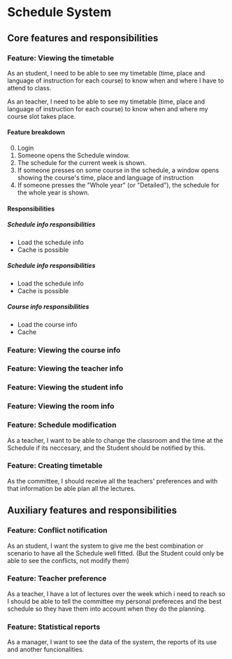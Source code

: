 # Schedule System

## Core features and responsibilities

### Feature: Viewing the timetable

As an student, I need to be able to see my timetable (time, place and language of instruction for each course) to know when and where I have to attend to class.

As an teacher, I need to be able to see my timetable (time, place and language of instruction for each course) to know when and where my course slot takes place.

#### Feature breakdown

0. Login
1. Someone opens the Schedule window.
2. The schedule for the current week is shown.
3. If someone presses on some course in the schedule, a window opens showing the course's time, place and language of instruction
4. If someone presses the "Whole year" (or "Detailed"), the schedule for the whole year is shown.

#### Responsibilities

##### Schedule info responsibilities
* Load the schedule info
* Cache is possible

##### Schedule info responsibilities
* Load the schedule info
* Cache is possible

##### Course info responsibilities
* Load the course info
* Cache


### Feature: Viewing the course info

### Feature: Viewing the teacher info

### Feature: Viewing the student info

### Feature: Viewing the room info


### Feature: Schedule modification

As a teacher, I want to be able to change the classroom and the time at the Schedule if its neccesary, and the Student should be notified by this.


### Feature: Creating timetable

As the committee, I should receive all the teachers' preferences and with that information be able plan all the lectures.



## Auxiliary features and responsibilities

### Feature: Conflict notification

As an student, I want the system to give me the best combination or scenario to have all the Schedule well fitted. (But the Student could only be able to see the conflicts, not modify them)


### Feature: Teacher preference

As a teacher, I have a lot of lectures over the week which i need to reach so I should be able to tell the committee my personal prefereces and the best schedule so they have them into account when they do the planning.


### Feature: Statistical reports

As a manager, I want to see the data of the system, the reports of its use and another funcionalities.
